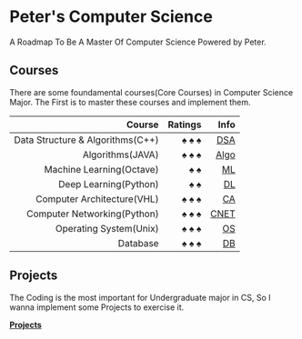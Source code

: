 # Peter's Computer Science

 A Roadmap To Be A Master Of Computer Science Powered by Peter.

## Courses

 There are some foundamental courses(Core Courses) in Computer Science Major. The First is to master these courses and implement them.

 Course| Ratings | Info
 --:|--:|--:
Data Structure & Algorithms(C++) | &spades; &spades; &spades;  | [DSA](https://github.com/PeterWrighten/Peter_CS/tree/main/DataStructure/DataStructure_CPP)
Algorithms(JAVA) | &spades; &spades; &spades;  | [Algo](https://github.com/PeterWrighten/Peter_CS/tree/main/Algorithms%EF%BC%88JAVA%EF%BC%89)
Machine Learning(Octave)  | &spades; &spades;  | [ML](https://github.com/PeterWrighten/MachineLearning)
Deep Learning(Python)  | &spades; &spades;  | [DL](https://github.com/PeterWrighten/DeepLearning)
Computer Architecture(VHL) | &spades; &spades; &spades;  | [CA](https://github.com/PeterWrighten/ComputerArchitecture)
Computer Networking(Python)  | &spades; &spades; &spades;  | [CNET](https://github.com/PeterWrighten/ComputerNetworking)
Operating System(Unix)  | &spades; &spades; &spades; | [OS](https://github.com/PeterWrighten/OperatingSystem)
Database  | &spades; &spades; &spades;  |  [DB](https://github.com/PeterWrighten/Database)

## Projects
 The Coding is the most important for Undergraduate major in CS, So I wanna implement some Projects to exercise it.

 [**Projects**](https://github.com/PeterWrighten/Some_Proj)
